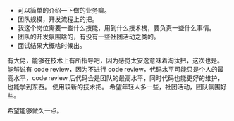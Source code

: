 

- 可以简单的介绍一下做的业务嘛。
- 团队规模，开发流程上的把。
- 我这个岗位需要一些什么技能，用到什么技术栈，要负责一些什么事情。
- 团队的开发氛围啥的，有没有一些社团活动之类的。
- 面试结果大概啥时候出。



有大佬，能够在技术上有所指导吧，因为感觉太安逸意味着淘汰把，这次也是。
能够说有 code review，因为不进行 code review，代码水平可能只是个人的最高水平，code review 后代码会是团队的最高水平，同时代码也能更好的维护，也能学到东西。
使用较新的技术把。
希望年轻人多一些，社团活动，团队氛围好些。

希望能够做久一点。
